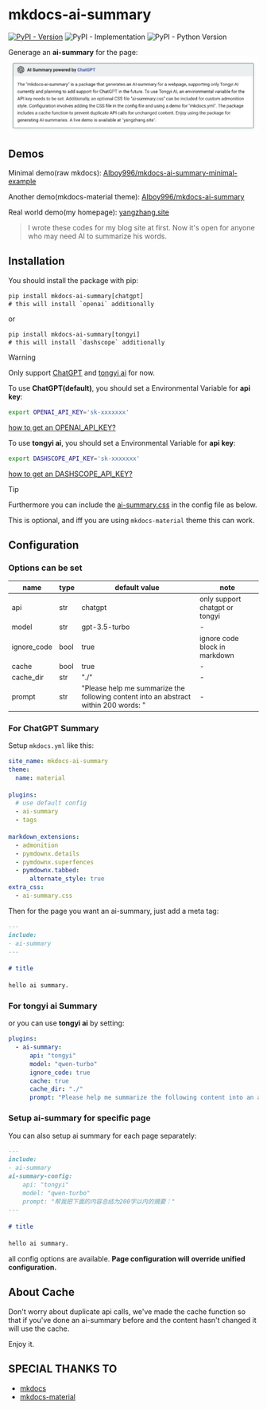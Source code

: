 # mkdocs-ai-summary

[![PyPI - Version](https://img.shields.io/pypi/v/mkdocs-ai-summary)](https://pypi.org/project/mkdocs-ai-summary/)
![PyPI - Implementation](https://img.shields.io/pypi/implementation/mkdocs-ai-summary)
![PyPI - Python Version](https://img.shields.io/pypi/pyversions/mkdocs-ai-summary)

Generage an **ai-summary** for the page:
![](assets/2024-05-23-04-35-01.png)

## Demos

Minimal demo(raw mkdocs): [AIboy996/mkdocs-ai-summary-minimal-example](https://aiboy996.github.io/mkdocs-ai-summary-minimal-example/)

Another demo(mkdocs-material theme): [AIboy996/mkdocs-ai-summary](https://aiboy996.github.io/mkdocs-ai-summary)

Real world demo(my homepage): [yangzhang.site](https://yangzhang.site)

> I wrote these codes for my blog site at first. Now it's open for anyone who may need AI to summarize his words.

## Installation

You should install the package with pip:
```
pip install mkdocs-ai-summary[chatgpt]
# this will install `openai` additionally
```
or
```
pip install mkdocs-ai-summary[tongyi]
# this will install `dashscope` additionally
```

> [!WARNING]
> 
> Only support [ChatGPT](https://chat.openai.com/) and [tongyi ai](https://tongyi.aliyun.com/) for now.
>  
>  To use **ChatGPT(default)**, you should set a Environmental Variable for **api key**:
>  ```bash
>  export OPENAI_API_KEY='sk-xxxxxxx'
>  ```
> [how to get an OPENAI_API_KEY?](https://platform.openai.com/docs/quickstart)
> 
>  To use **tongyi ai**, you should set a Environmental Variable for **api key**:
>  ```bash
>  export DASHSCOPE_API_KEY='sk-xxxxxxx'
>  ```
> [how to get an DASHSCOPE_API_KEY?](https://dashscope.console.aliyun.com/)

> [!TIP] 
> 
> Furthermore you can include the [ai-summary.css](./docs/ai-summary.css) in the config file as below.
> 
> This is optional, and iff you are using `mkdocs-material` theme this can work.

## Configuration

### Options can be set

name|type|default value| note
--|--|--|--
api|str|chatgpt| only support chatgpt or tongyi
model|str|gpt-3.5-turbo | -
ignore_code|bool|true| ignore code block in markdown
cache|bool|true| -
cache_dir|str|"./"| -
prompt|str|"Please help me summarize the following content into an abstract within 200 words: "| -


### For ChatGPT Summary

Setup `mkdocs.yml` like this:

```yml
site_name: mkdocs-ai-summary
theme:
  name: material

plugins:
  # use default config
  - ai-summary
  - tags

markdown_extensions:
  - admonition
  - pymdownx.details
  - pymdownx.superfences
  - pymdownx.tabbed:
      alternate_style: true 
extra_css:
  - ai-summary.css
```

Then for the page you want an ai-summary, just add a meta tag:
```markdown
---
include:
- ai-summary
---

# title

hello ai summary.
```

### For tongyi ai Summary
or you can use **tongyi ai** by setting:
```yml
plugins:
  - ai-summary:
      api: "tongyi"
      model: "qwen-turbo"
      ignore_code: true
      cache: true
      cache_dir: "./"
      prompt: "Please help me summarize the following content into an abstract within 200 words: "
```

### Setup ai-summary for specific page

You can also setup ai summary for each page separately:

```markdown
---
include:
- ai-summary
ai-summary-config:
    api: "tongyi"
    model: "qwen-turbo"
    prompt: "帮我把下面的内容总结为200字以内的摘要："
---

# title

hello ai summary.
```

all config options are available. **Page configuration will override unified configuration.**

## About Cache

Don't worry about duplicate api calls, we've made the cache function so that if you've done an ai-summary before and the content hasn't changed it will use the cache.

Enjoy it.

## SPECIAL THANKS TO

- [mkdocs](https://www.mkdocs.org/)
- [mkdocs-material](https://squidfunk.github.io/mkdocs-material/)

